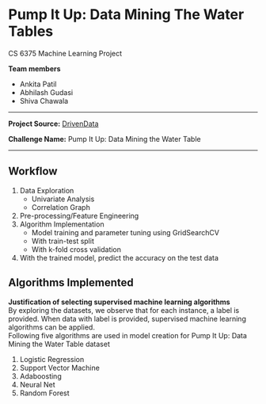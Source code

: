# Pump It Up: Data Mining The Water Tables

CS 6375 Machine Learning Project
<br>

**Team members**
- Ankita Patil
- Abhilash Gudasi
- Shiva Chawala

<hr>

**Project Source:** <a href="https://www.drivendata.org/competitions/7/pump-it-up-data-mining-the-water-table/">DrivenData</a><br>

**Challenge Name:** Pump It Up: Data Mining the Water Table

<hr>

## Workflow

1.	Data Exploration
    - Univariate Analysis
    - Correlation Graph
2.	Pre-processing/Feature Engineering
3.	Algorithm Implementation
    -	Model training and parameter tuning using GridSearchCV 
      - With train-test split
      - With k-fold cross validation
4.	With the trained model, predict the accuracy on the test data 


## Algorithms Implemented

**Justification of selecting supervised machine learning algorithms** <br>
By exploring the datasets, we observe that for each instance, a label is provided. When data with label is provided, supervised machine learning algorithms can be applied.<br>
Following five algorithms are used in model creation for Pump It Up: Data Mining the Water Table dataset<br>
1.	Logistic Regression
2.	Support Vector Machine
3.	Adaboosting
4.	Neural Net
5.	Random Forest
